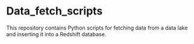 # Data_fetch_scripts
This repository contains Python scripts for fetching data from a data lake and inserting it into a Redshift database. 
